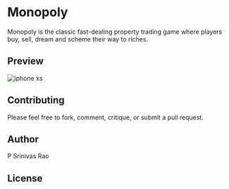 # Monopoly

Monopoly is the classic fast-dealing property trading game where players buy, sell, dream and scheme their way to riches. 


## Preview
![iphone xs](https://github.com/psrrao/Monopoly/blob/master/assets/screenshots/monopolyCal.png)



## Contributing

Please feel free to fork, comment, critique, or submit a pull request.

## Author

P Srinivas Rao

## License

